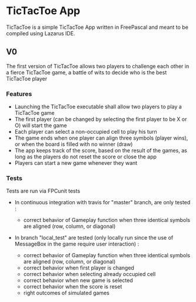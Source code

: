 # TicTacToe App

TicTacToe is a simple TicTacToe App written in FreePascal and meant to be compiled using Lazarus IDE.

## V0

The first version of TicTacToe allows two players to challenge each other in a fierce TicTacToe game, a battle of wits to decide who is the best TicTacToe player

### Features
- Launching the TicTacToe executable shall allow two players to play a TicTacToe game
- The first player (can be changed by selecting the first player to be X or O) will start the game
- Each player can select a non-occupied cell to play his turn
- The game ends when one player can align three symbols (player wins), or when the board is filled with no winner (draw)
- The app keeps track of the score, based on the result of the games, as long as the players do not reset the score or close the app
- Players can start a new game whenever they want

### Tests
Tests are run via FPCunit tests

- In continuous integration with travis for "master" branch, are only tested :
  - correct behavior of Gameplay function when three identical symbols are aligned (row, column, or diagonal)
  
- In branch "local_test" are tested (only locally run since the use of MessageBox in the game require user interaction) :
  - correct behavior of Gameplay function when three identical symbols are aligned (row, column, or diagonal)
  - correct behavior when first player is changed
  - correct behavior when selecting already occupied cell
  - correct behavior when new game is selected
  - correct behavior when the score is reset
  - right outcomes of simulated games